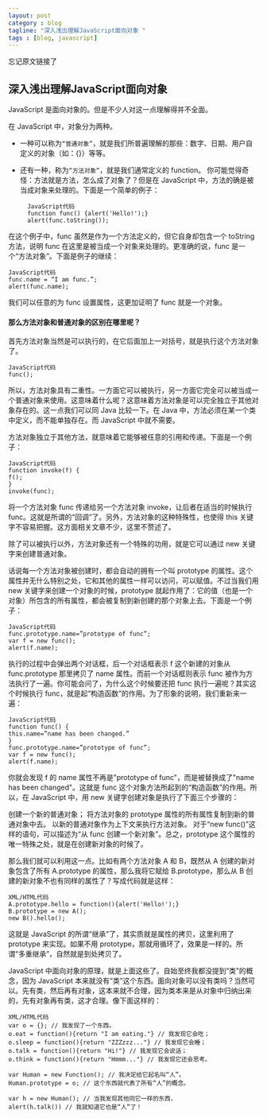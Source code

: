 ```yaml
---
layout: post
category : blog
tagline: "深入浅出理解JavaScript面向对象 "
tags : [blog, javascript]
---
```


忘记原文链接了
## 深入浅出理解JavaScript面向对象

JavaScript 是面向对象的。但是不少人对这一点理解得并不全面。

在 JavaScript 中，对象分为两种。  
+ 一种可以称为`“普通对象”`，就是我们所普遍理解的那些：数字、日期、用户自定义的对象（如：{}）等等。
+ 还有一种，称为`“方法对象”`，就是我们通常定义的 function。
你可能觉得奇怪：方法就是方法，怎么成了对象了？但是在 JavaScript 中，方法的确是被当成对象来处理的。下面是一个简单的例子：

 

        JavaScript代码
        function func() {alert('Hello!');} 
        alert(func.toString()); 
在这个例子中，func 虽然是作为一个方法定义的，但它自身却包含一个 toString 方法，说明 func 在这里是被当成一个对象来处理的。更准确的说，func 是一个“方法对象”。下面是例子的继续：

    JavaScript代码
    func.name = “I am func.”; 
    alert(func.name); 
我们可以任意的为 func 设置属性，这更加证明了 func 就是一个对象。
#### 那么方法对象和普通对象的区别在哪里呢？
首先方法对象当然是可以执行的，在它后面加上一对括号，就是执行这个方法对象了。

 

    JavaScript代码
    func(); 
所以，方法对象具有二重性。一方面它可以被执行，另一方面它完全可以被当成一个普通对象来使用。这意味着什么呢？这意味着方法对象是可以完全独立于其他对象存在的。这一点我们可以同 Java 比较一下。在 Java 中，方法必须在某一个类中定义，而不能单独存在。而 JavaScript 中就不需要。

方法对象独立于其他方法，就意味着它能够被任意的引用和传递。下面是一个例子：

    JavaScript代码
    function invoke(f) { 
    f(); 
    } 
    invoke(func); 
将一个方法对象 func 传递给另一个方法对象 invoke，让后者在适当的时候执行 func。这就是所谓的“回调”了。另外，方法对象的这种特殊性，也使得 this 关键字不容易把握。这方面相关文章不少，这里不赘述了。

除了可以被执行以外，方法对象还有一个特殊的功用，就是它可以通过 new 关键字来创建普通对象。

话说每一个方法对象被创建时，都会自动的拥有一个叫 prototype 的属性。这个属性并无什么特别之处，它和其他的属性一样可以访问，可以赋值。不过当我们用 new 关键字来创建一个对象的时候，prototype 就起作用了：它的值（也是一个对象）所包含的所有属性，都会被复制到新创建的那个对象上去。下面是一个例子：

    JavaScript代码
    func.prototype.name=”prototype of func”; 
    var f = new func(); 
    alert(f.name); 
执行的过程中会弹出两个对话框，后一个对话框表示 f 这个新建的对象从 func.prototype 那里拷贝了 name 属性。而前一个对话框则表示 func 被作为方法执行了一遍。你可能会问了，为什么这个时候要还把 func 执行一遍呢？其实这个时候执行 func，就是起“构造函数”的作用。为了形象的说明，我们重新来一遍：

    JavaScript代码
    function func() { 
    this.name=”name has been changed.” 
    } 
    func.prototype.name=”prototype of func”; 
    var f = new func(); 
    alert(f.name); 
你就会发现 f 的 name 属性不再是"prototype of func"，而是被替换成了"name has been changed"。这就是 func 这个对象方法所起到的“构造函数”的作用。所以，在 JavaScript 中，用 new 关键字创建对象是执行了下面三个步骤的：

创建一个新的普通对象； 
将方法对象的 prototype 属性的所有属性复制到新的普通对象中去。 
以新的普通对象作为上下文来执行方法对象。 
对于“new func()”这样的语句，可以描述为“从 func 创建一个新对象”。总之，prototype 这个属性的唯一特殊之处，就是在创建新对象的时候了。


那么我们就可以利用这一点。比如有两个方法对象 A 和 B，既然从 A 创建的新对象包含了所有 A.prototype 的属性，那么我将它赋给 B.prototype，那么从 B 创建的新对象不也有同样的属性了？写成代码就是这样：

    XML/HTML代码
    A.prototype.hello = function(){alert('Hello!');} 
    B.prototype = new A(); 
    new B().hello(); 
这就是 JavaScript 的所谓“继承”了，其实质就是属性的拷贝，这里利用了 prototype 来实现。如果不用 prototype，那就用循环了，效果是一样的。所谓“多重继承”，自然就是到处拷贝了。

JavaScript 中面向对象的原理，就是上面这些了。自始至终我都没提到“类”的概念，因为 JavaScript 本来就没有“类”这个东西。面向对象可以没有类吗？当然可以。先有类，然后再有对象，这本来就不合理，因为类本来是从对象中归纳出来的，先有对象再有类，这才合理。像下面这样的：

    XML/HTML代码
    var o = {}; // 我发现了一个东西。 
    o.eat = function(){return "I am eating."} // 我发现它会吃； 
    o.sleep = function(){return "ZZZzzz..."} // 我发现它会睡； 
    o.talk = function(){return "Hi!"} // 我发现它会说话； 
    o.think = function(){return "Hmmm..."} // 我发现它还会思考。 

    var Human = new Function(); // 我决定给它起名叫“人”。 
    Human.prototype = o; // 这个东西就代表了所有“人”的概念。 

    var h = new Human(); // 当我发现其他同它一样的东西， 
    alert(h.talk()) // 我就知道它也是“人”了！
